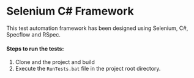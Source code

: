 # Selenium C# Framework
This test automation framework has been designed using Selenium, C#, Specflow and RSpec.

<h4>Steps to run the tests:</h4>
<ol>
  <li>Clone and the project and build</li>
  <li>Execute the <code>RunTests.bat</code> file in the project root directory.</li>
</ol>
